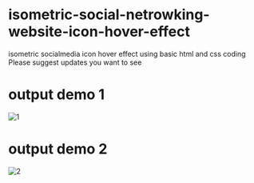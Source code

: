 # isometric-social-netrowking-website-icon-hover-effect
isometric socialmedia icon hover effect using basic html and css coding
Please suggest updates you want to see
# output demo 1
![1](https://user-images.githubusercontent.com/25996276/47600802-84e26300-d9e4-11e8-9d05-d84f8ec58a6d.png)
# output demo 2
![2](https://user-images.githubusercontent.com/25996276/47600807-9a578d00-d9e4-11e8-92c2-41b62f8e049a.png)
